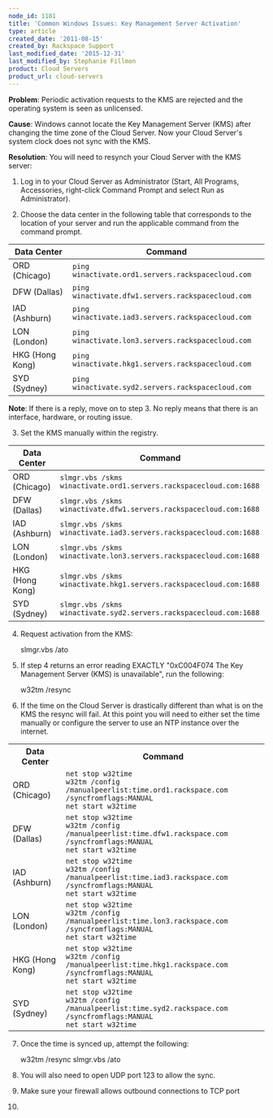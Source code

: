 ```yaml
---
node_id: 1181
title: 'Common Windows Issues: Key Management Server Activation'
type: article
created_date: '2011-08-15'
created_by: Rackspace Support
last_modified_date: '2015-12-31'
last_modified_by: Stephanie Fillmon
product: Cloud Servers
product_url: cloud-servers
---
```


**Problem**:  Periodic activation requests to the KMS are rejected and
the operating system is seen as unlicensed.

**Cause**: Windows cannot locate the Key Management Server (KMS) after
changing the time zone of the Cloud Server.  Now your Cloud Server's
system clock does not sync with the KMS.

**Resolution**: You will need to resynch your Cloud Server with the KMS
server:

1. Log in to your Cloud Server as Administrator (Start, All Programs,
Accessories, right-click Command Prompt and select Run as
Administrator).

2. Choose the data center in the following table that corresponds to
the location of your server and run the applicable command from the
command prompt.

| Data Center      | Command                                            |
|------------------|----------------------------------------------------|
| ORD (Chicago)    | `ping winactivate.ord1.servers.rackspacecloud.com` |
| DFW (Dallas)     | `ping winactivate.dfw1.servers.rackspacecloud.com` |
| IAD (Ashburn)    | `ping winactivate.iad3.servers.rackspacecloud.com` |
| LON (London)     | `ping winactivate.lon3.servers.rackspacecloud.com` |
| HKG (Hong Kong)  | `ping winactivate.hkg1.servers.rackspacecloud.com` |
| SYD (Sydney)     | `ping winactivate.syd2.servers.rackspacecloud.com` |

**Note**: If there is a reply, move on to step 3.  No reply means that there
is an interface, hardware, or routing issue.

3. Set the KMS manually within the registry.

| Data Center     | Command                                                            |
|-----------------|--------------------------------------------------------------------|
| ORD (Chicago)   | `slmgr.vbs /skms winactivate.ord1.servers.rackspacecloud.com:1688` |
| DFW (Dallas)    | `slmgr.vbs /skms winactivate.dfw1.servers.rackspacecloud.com:1688` |
| IAD (Ashburn)   | `slmgr.vbs /skms winactivate.iad3.servers.rackspacecloud.com:1688` |
| LON (London)    | `slmgr.vbs /skms winactivate.lon3.servers.rackspacecloud.com:1688` |
| HKG (Hong Kong) | `slmgr.vbs /skms winactivate.hkg1.servers.rackspacecloud.com:1688` |
| SYD (Sydney)    | `slmgr.vbs /skms winactivate.syd2.servers.rackspacecloud.com:1688` |

4. Request activation from the KMS:

    slmgr.vbs /ato

5. If step 4 returns an error reading EXACTLY "0xC004F074 The Key
Management Server (KMS) is unavailable", run the following:

    w32tm /resync

6. If the time on the Cloud Server is drastically different than
what is on the KMS the resync will fail.  At this point you will need to
either set the time manually or configure the server to use an NTP
instance over the internet.

<table>
  <tr>
    <th>Data Center</th>
    <th>Command</th>
  </tr>
  <tr>
    <td>ORD (Chicago)</td>
    <td><code>net stop w32time<br>w32tm /config /manualpeerlist:time.ord1.rackspace.com /syncfromflags:MANUAL<br>net start w32time</code></td>
  </tr>
  <tr>
    <td>DFW (Dallas)</td>
    <td><code>net stop w32time<br>w32tm /config /manualpeerlist:time.dfw1.rackspace.com /syncfromflags:MANUAL <br>net start w32time</code></td>
  </tr>
  <tr>
    <td>IAD (Ashburn)</td>
    <td><code>net stop w32time<br>w32tm /config /manualpeerlist:time.iad3.rackspace.com /syncfromflags:MANUAL <br>net start w32time</code></td>
  </tr>
  <tr>
    <td>LON (London)</td>
    <td><code>net stop w32time<br>w32tm /config /manualpeerlist:time.lon3.rackspace.com /syncfromflags:MANUAL <br>net start w32time</code></td>
  </tr>
  <tr>
    <td>HKG (Hong Kong)</td>
    <td><code>net stop w32time<br>w32tm /config /manualpeerlist:time.hkg1.rackspace.com /syncfromflags:MANUAL <br>net start w32time</code></td>
  </tr>
  <tr>
    <td>SYD (Sydney)</td>
    <td><code>net stop w32time<br>w32tm /config /manualpeerlist:time.syd2.rackspace.com /syncfromflags:MANUAL <br>net start w32time</code></td>
  </tr>
</table>

7. Once the time is synced up, attempt the following:

    w32tm /resync
    slmgr.vbs /ato

8. You will also need to open UDP port 123 to allow the sync.

9. Make sure your firewall allows outbound connections to TCP port
1688.

